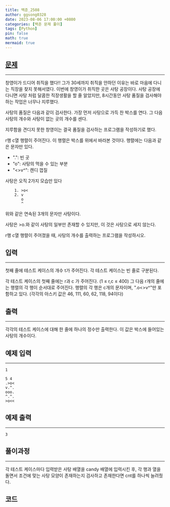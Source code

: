 ```yaml
---
title: 백준_2508
author: ggsong0328
date: 2023-08-06 17:00:00 +0800
categories: [백준 문제 풀이]
tags: [Python]
pin: false
math: true
mermaid: true
---
```


## __[문제](https://www.acmicpc.net/problem/2508)__
***
창영이가 드디어 취직을 했다!! 그가 30세까지 취직을 안하던 이유는 바로 마음에 다니는 직장을 찾지 못해서였다. 이번에 창영이가 취직한 곳은 사탕 공장이다. 사탕 공장에 다니면 사탕 처럼 달콤한 직장생활을 할 줄 알았지만, 8시간동안 사탕 품질을 검사해야 하는 작업은 너무나 지루했다.

사탕의 품질은 다음과 같이 검사한다. 가장 먼저 사탕으로 가득 찬 박스를 연다. 그 다음 사탕의 개수와 사탕이 없는 곳의 개수를 센다.

지루함을 견디지 못한 창영이는 결국 품질을 검사하는 프로그램을 작성하기로 했다.

r행 c열 행렬이 주어진다. 이 행렬은 박스를 위에서 바라본 것이다. 행렬에는 다음과 같은 문자만 있다.

+ ".": 빈 곳
+ "o": 사탕의 먹을 수 있는 부분
+ "<>v^": 캔디 껍질

사탕은 오직 2가지 모습만 있다
```
    1. >o<
    2. v
       o
       ^
```
    
위와 같은 연속된 3개의 문자만 사탕이다.

사탕은 >o.와 같이 사탕의 일부만 존재할 수 있지만, 이 것은 사탕으로 세지 않는다.

r행 c열 행렬이 주어졌을 때, 사탕의 개수를 출력하는 프로그램을 작성하시오.

## __입력__
***
첫째 줄에 테스트 케이스의 개수 t가 주어진다. 각 테스트 케이스는 빈 줄로 구분된다.

각 테스트 케이스의 첫째 줄에는 r과 c 가 주어진다. (1 ≤ r,c ≤ 400) 그 다음 r개의 줄에는 행렬의 각 행이 순서대로 주어진다. 행렬의 각 행은 c개의 문자이며, ".o<>v^"만 포함하고 있다. (각각의 아스키 값은 46, 111, 60, 62, 118, 94이다)

## __출력__
***
각각의 테스트 케이스에 대해 한 줄에 하나의 정수만 출력한다. 이 값은 박스에 들어있는 사탕의 개수이다.

## 예제 입력
***
    1

    5 4
    .>o<
    v.^.
    ooo.
    ^.^.
    >o<<

## 예제 출력
***
    3

## __풀이과정__
***
각 테스트 케이스마다 입력받은 사탕 배열을 candy 배열에 입력시킨 후, 각 행과 열을 돌면서 조건에 맞는 사탕 모양이 존재하는지 검사하고 존재한다면 cnt를 하나씩 늘려줬다.

## __코드__
<script src="https://gist.github.com/ggsong0328/c8c34287ca584d1d4dab30d67b3b330e.js"></script>